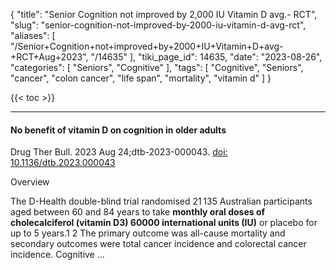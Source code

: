 {
    "title": "Senior Cognition not improved by 2,000 IU Vitamin D avg.- RCT",
    "slug": "senior-cognition-not-improved-by-2000-iu-vitamin-d-avg-rct",
    "aliases": [
        "/Senior+Cognition+not+improved+by+2000+IU+Vitamin+D+avg-+RCT+Aug+2023",
        "/14635"
    ],
    "tiki_page_id": 14635,
    "date": "2023-08-26",
    "categories": [
        "Seniors",
        "Cognitive"
    ],
    "tags": [
        "Cognitive",
        "Seniors",
        "cancer",
        "colon cancer",
        "life span",
        "mortality",
        "vitamin d"
    ]
}


{{< toc >}}

---

#### No benefit of vitamin D on cognition in older adults

Drug Ther Bull. 2023 Aug 24;dtb-2023-000043. [doi: 10.1136/dtb.2023.000043](https://doi.org/10.1136/dtb.2023.000043)

Overview

The D-Health double-blind trial randomised 21 135 Australian participants aged between 60 and 84 years to take  **monthly oral doses of cholecalciferol (vitamin D3) 60000 international units (IU)**   or placebo for up to 5 years.1 2 The primary outcome was all-cause mortality and secondary outcomes were total cancer incidence and colorectal cancer incidence. Cognitive …